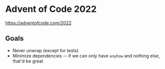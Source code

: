# Advent of Code 2022

<https://adventofcode.com/2022>

## Goals

- Never unwrap (except for tests)
- Minimize dependencies -- if we can only have `anyhow` and nothing else, that'd be great
